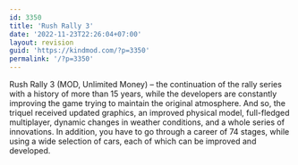 ```yaml
---
id: 3350
title: 'Rush Rally 3'
date: '2022-11-23T22:26:04+07:00'
layout: revision
guid: 'https://kindmod.com/?p=3350'
permalink: '/?p=3350'
---
```


Rush Rally 3 (MOD, Unlimited Money) – the continuation of the rally series with a history of more than 15 years, while the developers are constantly improving the game trying to maintain the original atmosphere. And so, the triquel received updated graphics, an improved physical model, full-fledged multiplayer, dynamic changes in weather conditions, and a whole series of innovations. In addition, you have to go through a career of 74 stages, while using a wide selection of cars, each of which can be improved and developed.